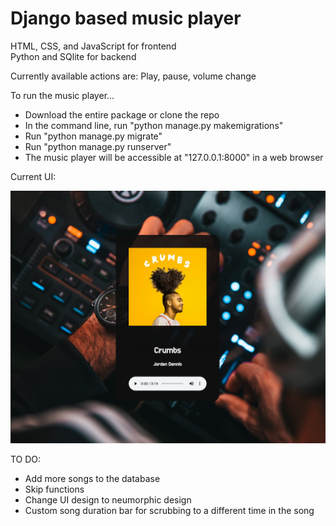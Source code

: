 <h1>Django based music player</h1>

HTML, CSS, and JavaScript for frontend </br>
Python and SQlite for backend

Currently available actions are: Play, pause, volume change

To run the music player...
- Download the entire package or clone the repo
- In the command line, run "python manage.py makemigrations"
- Run "python manage.py migrate"
- Run "python manage.py runserver"
- The music player will be accessible at "127.0.0.1:8000" in a web browser

Current UI:

![UI image](Norae.jpg)


TO DO:

- Add more songs to the database
- Skip functions
- Change UI design to neumorphic design
- Custom song duration bar for scrubbing to a different time in the song
